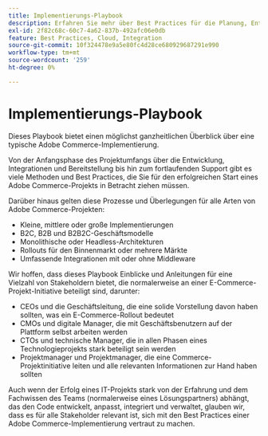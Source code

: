 ```yaml
---
title: Implementierungs-Playbook
description: Erfahren Sie mehr über Best Practices für die Planung, Entwicklung, den Start und die Wartung Ihres Adobe Commerce-Projekts. Entdecken Sie Methoden für eine erfolgreiche Implementierung in allen Projekttypen.
exl-id: 2f82c68c-60c7-4a62-837b-492afc06e0db
feature: Best Practices, Cloud, Integration
source-git-commit: 10f324478e9a5e80fc4d28ce680929687291e990
workflow-type: tm+mt
source-wordcount: '259'
ht-degree: 0%

---
```


# Implementierungs-Playbook

Dieses Playbook bietet einen möglichst ganzheitlichen Überblick über eine typische Adobe Commerce-Implementierung.

Von der Anfangsphase des Projektumfangs über die Entwicklung, Integrationen und Bereitstellung bis hin zum fortlaufenden Support gibt es viele Methoden und Best Practices, die Sie für den erfolgreichen Start eines Adobe Commerce-Projekts in Betracht ziehen müssen.

Darüber hinaus gelten diese Prozesse und Überlegungen für alle Arten von Adobe Commerce-Projekten:

- Kleine, mittlere oder große Implementierungen
- B2C, B2B und B2B2C-Geschäftsmodelle
- Monolithische oder Headless-Architekturen
- Rollouts für den Binnenmarkt oder mehrere Märkte
- Umfassende Integrationen mit oder ohne Middleware

Wir hoffen, dass dieses Playbook Einblicke und Anleitungen für eine Vielzahl von Stakeholdern bietet, die normalerweise an einer E-Commerce-Projekt-Initiative beteiligt sind, darunter:

- CEOs und die Geschäftsleitung, die eine solide Vorstellung davon haben sollten, was ein E-Commerce-Rollout bedeutet
- CMOs und digitale Manager, die mit Geschäftsbenutzern auf der Plattform selbst arbeiten werden
- CTOs und technische Manager, die in allen Phasen eines Technologieprojekts stark beteiligt sein werden
- Projektmanager und Projektmanager, die eine Commerce-Projektinitiative leiten und alle relevanten Informationen zur Hand haben sollten

Auch wenn der Erfolg eines IT-Projekts stark von der Erfahrung und dem Fachwissen des Teams (normalerweise eines Lösungspartners) abhängt, das den Code entwickelt, anpasst, integriert und verwaltet, glauben wir, dass es für alle Stakeholder relevant ist, sich mit den Best Practices einer Adobe Commerce-Implementierung vertraut zu machen.
